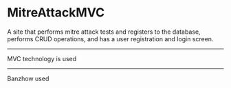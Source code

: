 # MitreAttackMVC
A site that performs mitre attack tests and registers to the database, performs CRUD operations, and has a user registration and login screen.
***
MVC technology is used
***
Banzhow used
